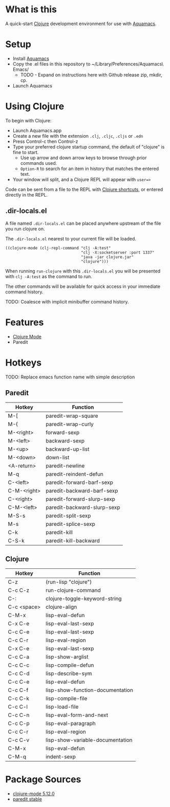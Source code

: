 # What is this

A quick-start [Clojure](https://clojure.org) development environment for use with [Aquamacs](https://aquamacs.org).

# Setup

* Install [Aquamacs](https://aquamacs.org)
* Copy the .el files in this repository to ~/Library/Preferences/Aquamacs\ Emacs/
  * TODO - Expand on instructions here with Github release zip, mkdir, cp.
* Launch Aquamacs

# Using Clojure

To begin with Clojure:

* Launch Aquamacs.app
* Create a new file with the extension `.clj`, `.cljc`, `.cljs` or `.edn`
* Press Control-c then Control-z
* Type your preferred clojure startup command, the default of "clojure" is fine to start.
    * Use up arrow and down arrow keys to browse through prior commands used.
    * `Option-R` to search for an item in history that matches the entered text.
* Your window will split, and a Clojure REPL will appear with `user=>`

Code can be sent from a file to the REPL with [Clojure shortcuts](#clojure), or entered directly in the REPL.

## .dir-locals.el

A file named `.dir-locals.el` can be placed anywhere upstream of the file you run clojure on.

The `.dir-locals.el` nearest to your current file will be loaded.

~~~
((clojure-mode (clj-repl-command "clj -A:test"
				                 "clj -X:socketserver :port 1337"
				                 "java -jar clojure.jar"
				                 "clojure")))
~~~

When running `run-clojure` with this `.dir-locals.el` you will be presented with `clj -A:test` as the command to run.

The other commands will be available for quick access in your immediate command history.

TODO: Coalesce with implicit minibuffer command history.

# Features

* [Clojure Mode](https://github.com/clojure-emacs/clojure-mode)
* Paredit

# Hotkeys

TODO: Replace emacs function name with simple description

## Paredit

| Hotkey        | Function                    |
| ---           | ---                         |
| M-[           | paredit-wrap-square         |
| M-{           | paredit-wrap-curly          |
| M-\<right\>   | forward-sexp                |
| M-\<left\>    | backward-sexp               |
| M-\<up\>      | backward-up-list            |
| M-\<down\>    | down-list                   |
| \<A-return\>  | paredit-newline             |
| M-q           | paredit-reindent-defun      |
| C-\<left\>    | paredit-forward-barf-sexp   |
| C-M-\<right\> | paredit-backward-barf-sexp  |
| C-\<right\>   | paredit-forward-slurp-sexp  |
| C-M-\<left\>  | paredit-backward-slurp-sexp |
| M-S-s         | paredit-split-sexp          |
| M-s           | paredit-splice-sexp         |
| C-k           | paredit-kill                |
| C-S-k         | paredit-kill-backward       |


## Clojure
     
| Hotkey        | Function                         |
| ---           | ---                              |
| C-z           | (run-lisp "clojure")             |
| C-c C-z       | run-clojure-command              |
| C-:           | clojure-toggle-keyword-string    |
| C-c \<space\> | clojure-align                    |
| C-M-x         | lisp-eval-defun                  |
| C-x C-e       | lisp-eval-last-sexp              |
| C-c C-e       | lisp-eval-last-sexp              |
| C-c C-r       | lisp-eval-region                 |
| C-x C-e       | lisp-eval-last-sexp              |
| C-c C-a       | lisp-show-arglist                |
| C-c C-c       | lisp-compile-defun               |
| C-c C-d       | lisp-describe-sym                |
| C-c C-e       | lisp-eval-defun                  |
| C-c C-f       | lisp-show-function-documentation |
| C-c C-k       | lisp-compile-file                |
| C-c C-l       | lisp-load-file                   |
| C-c C-n       | lisp-eval-form-and-next          |
| C-c C-p       | lisp-eval-paragraph              |
| C-c C-r       | lisp-eval-region                 |
| C-c C-v       | lisp-show-variable-documentation |
| C-M-x         | lisp-eval-defun                  |
| C-M-q         | indent-sexp                      |

# Package Sources

* [clojure-mode 5.12.0](https://github.com/clojure-emacs/clojure-mode/releases/tag/5.12.0)
* [paredit stable](http://mumble.net/~campbell/git/paredit.git/)
